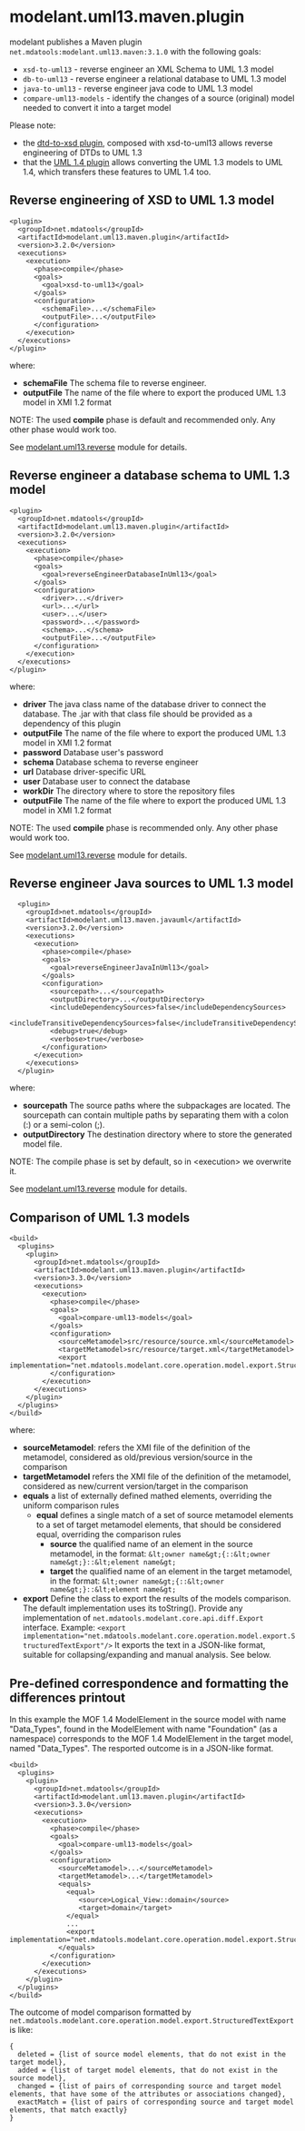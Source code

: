 modelant.uml13.maven.plugin
===========================

modelant publishes a Maven plugin ```net.mdatools:modelant.uml13.maven:3.1.0``` with the following goals:

 * ```xsd-to-uml13``` - reverse engineer an XML Schema to UML 1.3 model
 * ```db-to-uml13``` - reverse engineer a relational database to UML 1.3 model
 * ```java-to-uml13``` - reverse engineer java code to UML 1.3 model
 * ```compare-uml13-models``` - identify the changes of a source (original) model needed to convert it into a target model  

<!-- MACRO{toc} -->

Please note:

 * the [dtd-to-xsd plugin](../../../modelant.conversion/modelant.conversion.maven/modelant.conversion.maven.plugin/index.html), composed with xsd-to-uml13 allows reverse engineering of DTDs to UML 1.3 
 * that the [UML 1.4 plugin](../../../modelant.uml14/modelant.uml14.maven/modelant.uml14.maven.plugin/index.html) allows converting the UML 1.3 models to UML 1.4, which transfers these features to UML 1.4 too. 

Reverse engineering of XSD to UML 1.3 model
-------------------------------------------

```
<plugin>
  <groupId>net.mdatools</groupId>
  <artifactId>modelant.uml13.maven.plugin</artifactId>
  <version>3.2.0</version>
  <executions>
    <execution>
      <phase>compile</phase>
      <goals>
        <goal>xsd-to-uml13</goal>
      </goals>
      <configuration>
        <schemaFile>...</schemaFile>
        <outputFile>...</outputFile>
      </configuration>
    </execution>
  </executions>
</plugin>
```

where:

  * **schemaFile**  The schema file to reverse engineer.
  * **outputFile**  The name of the file where to export the produced UML 1.3 model in XMI 1.2 format

NOTE: The used **compile** phase is default and recommended only. Any other phase would work too.

See [modelant.uml13.reverse](../../modelant.uml13.reverse/index.html) module for details.

Reverse engineer a database schema to UML 1.3 model
---------------------------------------------------

```
<plugin>
  <groupId>net.mdatools</groupId>
  <artifactId>modelant.uml13.maven.plugin</artifactId>
  <version>3.2.0</version>
  <executions>
    <execution>
      <phase>compile</phase>
      <goals>
        <goal>reverseEngineerDatabaseInUml13</goal>
      </goals>
      <configuration>
        <driver>...</driver>
        <url>...</url>
        <user>...</user>
        <password>...</password>
        <schema>...</schema>
        <outputFile>...</outputFile>
      </configuration>
    </execution>
  </executions>
</plugin>
```

where:

  * **driver**  The java class name of the database driver to connect the database. The .jar with that class file should be provided as a dependency of this plugin
  * **outputFile**  The name of the file where to export the produced UML 1.3 model in XMI 1.2 format
  * **password**  Database user's password
  * **schema**  Database schema to reverse engineer
  * **url**  Database driver-specific URL
  * **user**  Database user to connect the database
  * **workDir**  The directory where to store the repository files
  * **outputFile**  The name of the file where to export the produced UML 1.3 model in XMI 1.2 format

NOTE: The used **compile** phase is recommended only. Any other phase would work too.

See [modelant.uml13.reverse](../../modelant.uml13.reverse/index.html) module for details.

Reverse engineer Java sources to UML 1.3 model
----------------------------------------------

```
  <plugin>
    <groupId>net.mdatools</groupId>
    <artifactId>modelant.uml13.maven.javauml</artifactId>
    <version>3.2.0</version>        
    <executions>
      <execution>
        <phase>compile</phase>
        <goals>
          <goal>reverseEngineerJavaInUml13</goal>
        </goals>
        <configuration>
          <sourcepath>...</sourcepath>
          <outputDirectory>...</outputDirectory>
          <includeDependencySources>false</includeDependencySources>
          <includeTransitiveDependencySources>false</includeTransitiveDependencySources>
          <debug>true</debug>
          <verbose>true</verbose>              
        </configuration>
      </execution>
    </executions>
  </plugin>
```

where:

  * **sourcepath**  The source paths where the subpackages are located. The sourcepath can contain multiple paths by separating them with a colon (:) or a semi-colon (;).
  * **outputDirectory**  The destination directory where to store the generated model file.

NOTE: The compile phase is set by default, so in &lt;execution&gt; we overwrite it.

See [modelant.uml13.reverse](../../modelant.uml13.reverse/index.html) module for details.

Comparison of UML 1.3 models
----------------------------

```
<build>
  <plugins>
    <plugin>
      <groupId>net.mdatools</groupId>
      <artifactId>modelant.uml13.maven.plugin</artifactId>
      <version>3.3.0</version>
      <executions>
        <execution>
          <phase>compile</phase>
          <goals>
            <goal>compare-uml13-models</goal>
          </goals>
          <configuration>
            <sourceMetamodel>src/resource/source.xml</sourceMetamodel>
            <targetMetamodel>src/resource/target.xml</targetMetamodel>
            <export implementation="net.mdatools.modelant.core.operation.model.export.StructuredTextExport"/>
          </configuration>
        </execution>
      </executions>
    </plugin>      
  </plugins>      
</build>
```

where:

  * **sourceMetamodel**: refers the XMI file of the definition of the metamodel, considered as old/previous version/source in the comparison
  * **targetMetamodel** refers the XMI file of the definition of the metamodel, considered as new/current version/target in the comparison
  * **equals** a list of externally defined mathed elements, overriding the uniform comparison rules
    * **equal** defines a single match of a set of source metamodel elements to a set of target metamodel elements, that should be considered equal, overriding the comparison rules
        * **source** the qualified name of an element in the source metamodel, in the format: ```&lt;owner name&gt;{::&lt;owner name&gt;}::&lt;element name&gt;```
        * **target** the qualified name of an element in the target metamodel, in the format: ```&lt;owner name&gt;{::&lt;owner name&gt;}::&lt;element name&gt;```
  * **export** Define the class to export the results of the models comparison. The default implementation uses its toString(). Provide any implementation of ```net.mdatools.modelant.core.api.diff.Export``` interface. 
 Example:
  ```<export implementation="net.mdatools.modelant.core.operation.model.export.StructuredTextExport"/>``` 
It exports the text in a JSON-like format, suitable for collapsing/expanding and manual analysis. See below.


Pre-defined correspondence and formatting the differences printout 
------------------------------------------------------------------

In this example the MOF 1.4 ModelElement in the source model with name "Data_Types", found in the ModelElement with name "Foundation" (as a namespace) corresponds to the MOF 1.4 ModelElement in the target model, named "Data_Types". The resported outcome is in a JSON-like format. 
  
```
<build>
  <plugins>
    <plugin>
      <groupId>net.mdatools</groupId>
      <artifactId>modelant.uml13.maven.plugin</artifactId>
      <version>3.3.0</version>
      <executions>
        <execution>
          <phase>compile</phase>
          <goals>
            <goal>compare-uml13-models</goal>
          </goals>
          <configuration>
            <sourceMetamodel>...</sourceMetamodel>
            <targetMetamodel>...</targetMetamodel>
            <equals>
              <equal>
                 <source>Logical_View::domain</source>
                 <target>domain</target>
              </equal>
              ...
              <export implementation="net.mdatools.modelant.core.operation.model.export.StructuredTextExport"/>
            </equals>
          </configuration>
        </execution>
      </executions>
    </plugin>
  </plugins>
</build>
```

The outcome of model comparison formatted by ```net.mdatools.modelant.core.operation.model.export.StructuredTextExport``` is like:

```
{
  deleted = {list of source model elements, that do not exist in the target model},
  added = {list of target model elements, that do not exist in the source model},
  changed = {list of pairs of corresponding source and target model elements, that have some of the attributes or associations changed},
  exactMatch = {list of pairs of corresponding source and target model elements, that match exactly}
}
```
